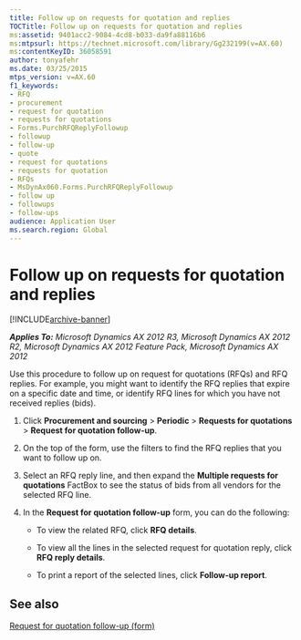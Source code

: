 ```yaml
---
title: Follow up on requests for quotation and replies
TOCTitle: Follow up on requests for quotation and replies
ms:assetid: 9401acc2-9084-4cd8-b033-da9fa88116b6
ms:mtpsurl: https://technet.microsoft.com/library/Gg232199(v=AX.60)
ms:contentKeyID: 36058591
author: tonyafehr
ms.date: 03/25/2015
mtps_version: v=AX.60
f1_keywords:
- RFQ
- procurement
- request for quotation
- requests for quotations
- Forms.PurchRFQReplyFollowup
- followup
- follow-up
- quote
- request for quotations
- requests for quotation
- RFQs
- MsDynAx060.Forms.PurchRFQReplyFollowup
- follow up
- followups
- follow-ups
audience: Application User
ms.search.region: Global
---
```


# Follow up on requests for quotation and replies 


[!INCLUDE[archive-banner](includes/archive-banner.md)]


_**Applies To:** Microsoft Dynamics AX 2012 R3, Microsoft Dynamics AX 2012 R2, Microsoft Dynamics AX 2012 Feature Pack, Microsoft Dynamics AX 2012_

Use this procedure to follow up on request for quotations (RFQs) and RFQ replies. For example, you might want to identify the RFQ replies that expire on a specific date and time, or identify RFQ lines for which you have not received replies (bids).

1.  Click **Procurement and sourcing** \> **Periodic** \> **Requests for quotations** \> **Request for quotation follow-up**.

2.  On the top of the form, use the filters to find the RFQ replies that you want to follow up on.

3.  Select an RFQ reply line, and then expand the **Multiple requests for quotations** FactBox to see the status of bids from all vendors for the selected RFQ line.

4.  In the **Request for quotation follow-up** form, you can do the following:
    
      - To view the related RFQ, click **RFQ details**.
    
      - To view all the lines in the selected request for quotation reply, click **RFQ reply details**.
    
      - To print a report of the selected lines, click **Follow-up report**.

## See also

[Request for quotation follow-up (form)](https://technet.microsoft.com/library/hh227392\(v=ax.60\))

  


